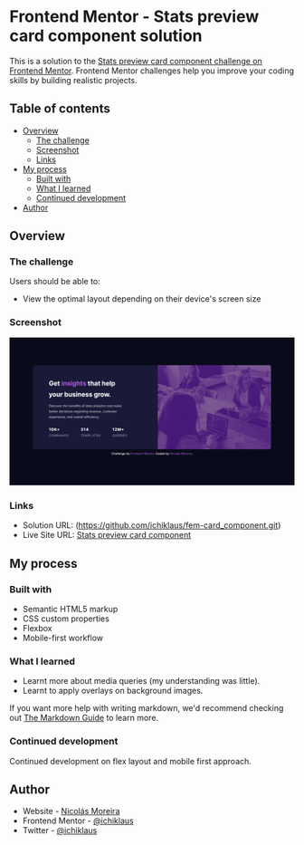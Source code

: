 # Frontend Mentor - Stats preview card component solution

This is a solution to the [Stats preview card component challenge on Frontend Mentor](https://www.frontendmentor.io/challenges/stats-preview-card-component-8JqbgoU62). Frontend Mentor challenges help you improve your coding skills by building realistic projects. 

## Table of contents

- [Overview](#overview)
  - [The challenge](#the-challenge)
  - [Screenshot](#screenshot)
  - [Links](#links)
- [My process](#my-process)
  - [Built with](#built-with)
  - [What I learned](#what-i-learned)
  - [Continued development](#continued-development)
- [Author](#author)


## Overview

### The challenge

Users should be able to:

- View the optimal layout depending on their device's screen size

### Screenshot

![](./screenshot.png)


### Links

- Solution URL: (https://github.com/ichiklaus/fem-card_component.git)
- Live Site URL: [Stats preview card component](https://ichiklaus.github.io/fementor-card_component/)

## My process

### Built with

- Semantic HTML5 markup
- CSS custom properties
- Flexbox 
- Mobile-first workflow


### What I learned

* Learnt more about media queries (my understanding was little).
* Learnt to apply overlays on background images.


If you want more help with writing markdown, we'd recommend checking out [The Markdown Guide](https://www.markdownguide.org/) to learn more.


### Continued development

Continued development on flex layout and mobile first approach.

## Author

- Website - [Nicolás Moreira](https://github.com/ichiklaus)
- Frontend Mentor - [@ichiklaus](https://www.frontendmentor.io/profile/ichiklaus)
- Twitter - [@ichiklaus](https://www.twitter.com/ichiklaus)
